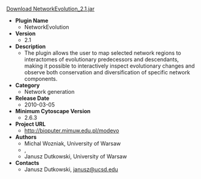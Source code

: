 <a href="NetworkEvolution_2.1.jar">Download NetworkEvolution_2.1.jar</a>

* __Plugin Name__
  * NetworkEvolution
* __Version__
  * 2.1
* __Description__
  * The plugin allows the user to map selected network regions to interactomes of evolutionary predecessors and descendants, making it possible to interactively inspect evolutionary changes and observe both conservation and diversification of specific network components.
* __Category__
  * Network generation
* __Release Date__
  * 2010-03-05
* __Minimum Cytoscape Version__
  * 2.6.3
* __Project URL__
  * http://bioputer.mimuw.edu.pl/modevo
* __Authors__
  * Michal Wozniak, University of Warsaw
  * , 
  * Janusz Dutkowski, University of Warsaw
* __Contacts__
  * Janusz Dutkowski, janusz@ucsd.edu
